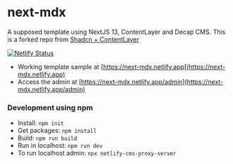 # next-mdx

A supposed template using NextJS 13, ContentLayer and Decap CMS. This is a forked repo from [Shadcn + ContentLayer](https://github.com/shadcn/next-contentlayer)

[![Netlify Status](https://api.netlify.com/api/v1/badges/60abb502-f48c-4a22-a6b8-711cbb608399/deploy-status)](https://app.netlify.com/sites/next-mdx/deploys)

* Working template sample at [https://next-mdx.netlify.app](https://next-mdx.netlify.app)
* Access the admin at [https://next-mdx.netlify.app/admin](https://next-mdx.netlify.app/admin)

### Development using npm

* Install: `npm init`
* Get packages: `npm install`
* Build: `npm run build`
* Run in localhost: `npm run dev`
* To run localhost admin: `npx netlify-cms-proxy-server`
